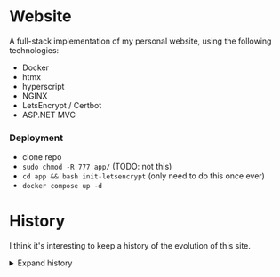 # Website

A full-stack implementation of my personal website, using the following technologies:
* Docker
* htmx
* hyperscript
* NGINX
* LetsEncrypt / Certbot
* ASP.NET MVC

### Deployment
- clone repo
- `sudo chmod -R 777 app/` (TODO: not this)
- `cd app && bash init-letsencrypt` (only need to do this once ever)
- `docker compose up -d`

# History

I think it's interesting to keep a history of the evolution of this site.

<details>
    <summary>Expand history</summary>

##  v1: HTML + CSS

<img src="./img/v1_home.png" width="350">
<img src="./img/v1_about.png" width="350">
<img src="./img/v1_projects.png" width="350">

This version was pure, artisinally-crafted, free-range, handmade html and css, my first website ever. The design language was influenced by Windows 10, and featured sharp corners and bold text, with a black and purple color scheme. Most of the buttons used icons to communicate information rather than text.

## v2: React

This version looked pretty much identical to v1, but it was rebuild in react. Being a SPA, loading different pages was a bit smoother.

## v3: Angular

<img src="./img/v3_home.png" width="350">
<img src="./img/v3_about.png" width="350">
<img src="./img/v3_projects.png" width="350">

v3 introduced a new black and gold colorscheme. The "black" is actually a very, very dark purple. Built with Angular Material, the design language in this version draws a lot more inspiration from Google material design. This version also introduced image carousels and modals to view the project page images in detail. v3 had a vertical navigation bar, which was visually nicer than the v1/v2 navigation, but was retrospectively worse UX. Additional the space eaten up by the navigation menu caused all sorts of scaling issues on mobile. This version also preferred text over icons to communicate information on buttons and chips.

## v4: .NET + htmx

v4 was built with the goal of reducing dependencies and fixing the shortcomings of v3. This version uses htmx served by ASP.NET MVC to deliver components, and hyperscript for some light scripting. All the UI components are built from scratch with pure css and `.cshtml` templating (distinctly NOT Razor/Blazor). Visually, the design is decidedly basic, taking inspiration from GitHub and Markdown. A big issue with v3 was poor mobile support due to the material components breaking down on smaller screens. v4 was built with mobile support in mind from the start.

I think this version does a good job at taking the best parts of all the previos versions, an horizontal navigation bar, buttons with both text and icons, textual chips, mobile support, a simple design and few dependencies. It uses the same colorscheme as v3, but is much more sparing with the accent color. It also makes liberal use of css transitions, making the site feel smooth and fluid.

</details>
